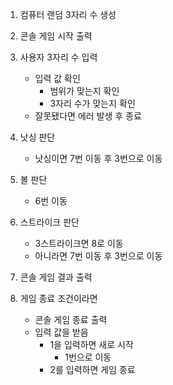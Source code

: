 1. 컴퓨터 랜덤 3자리 수 생성


2. 콘솔 게임 시작 출력
   

3. 사용자 3자리 수 입력  
   - 입력 값 확인  
        - 범위가 맞는지 확인  
        - 3자리 수가 맞는지 확인
   -  잘못됐다면 에러 발생 후 종료
   

4. 낫싱 판단  
   - 낫싱이면 7번 이동 후 3번으로 이동
    

5. 볼 판단 
   - 6번 이동
    

6. 스트라이크 판단  
   - 3스트라이크면 8로 이동
   - 아니라면 7번 이동 후 3번으로 이동
   

7. 콘솔 게임 결과 출력
   

8. 게임 종료 조건이라면  
    - 콘솔 게임 종료 출력  
    - 입력 값을 받음  
        - 1을 입력하면 새로 시작
            - 1번으로 이동
        - 2를 입력하면 게임 종료